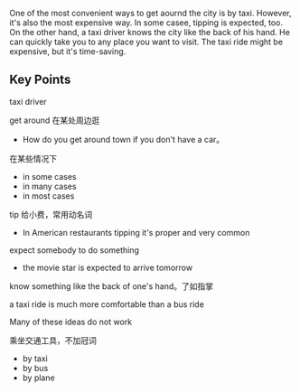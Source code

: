 One of the most convenient ways to get aournd the city is by taxi. However, it's also the most expensive way. In some casee, tipping is expected, too. 
On the other hand, a taxi driver knows the city like the back of his hand. He can quickly take you to any place you want to visit. 
The taxi ride might be expensive, but it's time-saving.

## Key Points
taxi driver

get around 在某处周边逛
- How do you get around town if you don't have a car。

在某些情况下
- in some cases
- in many cases 
- in most cases

tip 给小费，常用动名词
- In American restaurants tipping it's proper and very common

expect somebody to do something 
- the movie star is expected to arrive tomorrow

know something like the back of one's hand。了如指掌

a taxi ride is much more comfortable than a bus ride

Many of these ideas do not work

乘坐交通工具，不加冠词
- by taxi 
- by bus
- by plane  
